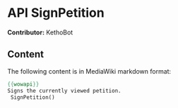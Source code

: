 # API SignPetition

**Contributor:** KethoBot

## Content

The following content is in MediaWiki markdown format:

```mediawiki
{{wowapi}}
Signs the currently viewed petition.
 SignPetition()
```